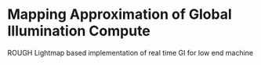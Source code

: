 # Mapping Approximation of Global Illumination Compute
 ROUGH Lightmap based implementation of real time GI for low end machine
